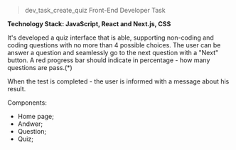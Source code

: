 > dev_task_create_quiz
> Front-End Developer Task

**Technology Stack: JavaScript, React and Next.js, CSS**

It's developed a quiz interface that is able, supporting non-coding and coding questions with no more than 4 possible choices. 
The user can be answer a question and seamlessly go to the next question with a "Next" button. 
A red progress bar should indicate in percentage - how many questions are pass.(*)

When the test is completed - the user is informed with a message about his result.

Components: 
- Home page;
- Andwer;
- Question;
- Quiz;
